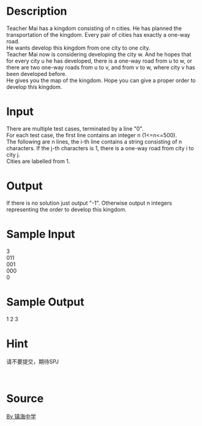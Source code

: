 
# Description

<div class="content"><div>Teacher Mai has a kingdom consisting of n cities. He has planned the transportation of the kingdom. Every pair of cities has exactly a one-way road.</div>
<div></div>
<div>He wants develop this kingdom from one city to one city.</div>
<div></div>
<div>Teacher Mai now is considering developing the city w. And he hopes that for every city u he has developed, there is a one-way road from u to w, or there are two one-way roads from u to v, and from v to w, where city v has been developed before.</div>
<div></div>
<div>He gives you the map of the kingdom. Hope you can give a proper order to develop this kingdom.</div>
<div></div></div>

# Input

<div class="content"><div>There are multiple test cases, terminated by a line &#34;0&#34;.</div>
<div></div>
<div>For each test case, the first line contains an integer n (1&lt;=n&lt;=500).</div>
<div></div>
<div>The following are n lines, the i-th line contains a string consisting of n characters. If the j-th characters is 1, there is a one-way road from city i to city j.</div>
<div></div>
<div>Cities are labelled from 1.</div>
<p></p></div>

# Output

<div class="content"><div>If there is no solution just output &#34;-1&#34;. Otherwise output n integers representing the order to develop this kingdom.</div>
<p></p></div>

# Sample Input

<div class="content"><span class="sampledata">3<br/>
011<br/>
001<br/>
000<br/>
0</span></div>

# Sample Output

<div class="content"><span class="sampledata">1 2 3<br/>
</span></div>

# Hint

<div class="content"><p></p><p>请不要提交，期待SPJ</p><br/>
<p></p><p></p></div>

# Source

<div class="content"><p><a href="problemset.php?search=By 镇海中学">By 镇海中学</a></p></div>

